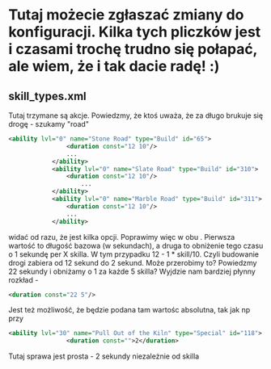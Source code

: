 # Tutaj możecie zgłaszać zmiany do konfiguracji. Kilka tych pliczków jest i czasami trochę trudno się połapać, ale wiem, że i tak dacie radę! :)

## skill_types.xml
Tutaj trzymane są akcje. Powiedzmy, że ktoś uważa, że za długo brukuje się drogę - szukamy "road"
~~~xml
<ability lvl="0" name="Stone Road" type="Build" id="65">
				<duration const="12 10"/>
				...
			</ability>
			<ability lvl="0" name="Slate Road" type="Build" id="310">
				<duration const="12 10"/>
        			...
			</ability>
			<ability lvl="0" name="Marble Road" type="Build" id="311">
				<duration const="12 10"/>
				...
			</ability>
~~~
widać od razu, że jest kilka opcji. 
Poprawimy więc w obu <duration const="12 10"/>. Pierwsza wartość to długość bazowa (w sekundach), a druga to obniżenie tego czasu o 1 sekundę per X skilla. 
W tym przypadku 12 - 1 * skill/10. Czyli budowanie drogi zabiera od 12 sekund do 2 sekund. 
Może przerobimy to? Powiedzmy 22 sekundy i obniżamy o 1 za każde 5 skilla? Wyjdzie nam bardziej płynny rozkład - 
~~~xml
<duration const="22 5"/>
~~~


Jest też możliwość, że będzie podana tam wartośc absolutna, tak jak np przy 
~~~xml
<ability lvl="30" name="Pull Out of the Kiln" type="Special" id="118">
				<duration const="">2</duration>
~~~
Tutaj sprawa jest prosta - 2 sekundy niezależnie od skilla
